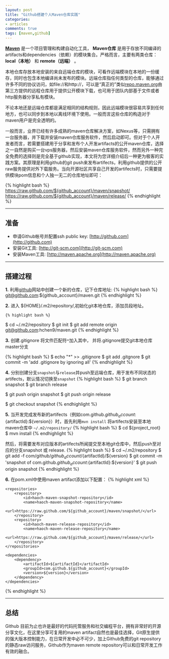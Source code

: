 ```yaml
---
layout: post
title: "Github搭建个人Maven仓库实践"
categories:
- articles
comments: true
tags: [maven,github]
---
```




  [__Maven__](http://maven.apache.org) 是一个项目管理和构建自动化工具， __Maven仓库__ 是用于存放不同编译的artifacts和dependencies（依赖）的模块集合。严格而言，主要有两类仓库： __local（本地）__ 和 __remote（远端）__ 。
  
  本地仓库存放本地安装的来自远端仓库的模块，可看作远端模块在本地的一份缓存，同时也包含本地编译尚未发布的模块。远端仓库指任何类型的仓库，能够通过许多不同的协议访问，如file://和http://，可以是“真正的”类似[repo.maven.org](http://repo.maven.org)由第三方提供的远程仓库用于提供公开模块下载，也可用于团队内部基于文件或者http服务器分享私有模块。
  
  不论本地还是远端仓库都是满足相同的结构规则，因此远端模块很容易共享到任何地方，也可以同步到本地以离线环境下使用。一般而言这些仓库的构造对于maven用户是完全透明的。
  
  一般而言，业界已经有许多成熟的maven仓库解决方案，如Nexus等，只需拥有一台服务器，并下载并安装maven仓库服务软件，然后启动即可。但对于个人开发者而言，若需要搭建用于分享和发布个人开发artifacts的公开maven仓库，选择之一自然是购买一台vps服务器，然后安装maven仓库服务软件，然而另外一种完全免费的选择则是完全基于github实现，本文将为您详细介绍后一种更为极客的实践方案。其原理是利用github的git push来发布artifects，利用github提供的公开raw服务提供对外下载服务。当向开源社区共享自己开发的artifects时，只需要提供模块pom信息和个人独一无二的仓库地址即可：

{% highlight bash %}
https://raw.github.com/${github_account}/maven/snapshot/
https://raw.github.com/${github_account}/maven/release/
{% endhighlight %}

----

## 准备

* 申请Github帐号并配置ssh public key: [http://github.com](http://github.com)
* 安装Git工具: [http://git-scm.com](http://git-scm.com)
* 安装Maven工具: [http://maven.apache.org](http://maven.apache.org)

----

## 搭建过程

__1.__ 利用[github](http://github.com)网站中创建一个新的仓库，记下仓库地址: 
{% highlight bash %}
git@github.com:${github_account}/maven.git
{% endhighlight %}

__2.__ 进入 ${HOME}/.m2/repository/,初始化git本地仓库，添加员段地址。

	{% highlight bash %}
$ cd ~/.m2/repository
$ git init
$ git add remote origin git@github.com:hchen9/maven.git
{% endhighlight %}

__3.__ 创建.gitignore 将文件匹配符`*`加入其中， 并将.gitignore提交git本地仓库master分支
	
{% highlight bash %}
$ echo "*" >> .gitignore
$ git add .gitgnore
$ git commit -m 'add .gitignore by ignoring all'
{% endhighlight %}

__4.__ 分别创建分支`snapshot`与`release`并push至远端仓库，用于发布不同状态的artifects，默认情况切换至`snapshot`
{% highlight bash %}
$ git branch snapshot
$ git branch release

$ git push origin snapshot
$ git push origin release

$ git checkout snapshot
{% endhighlight %}

__5.__ 当开发完成发布新的artifects（例如com.github.${github_account}:${artifactId}:${version}）时，首先利用`mvn install` 将artifects安装至本地maven仓库中 `~/.m2/repository/`
{% highlight bash %}
$ cd ${project_root}
$ mvn install
{% endhighlight %}

然后，将需要发布对应版本的artifects所闻提交至本地git仓库中，然后push至对应的分支snapshot 或 release.
{% highlight bash %}
$ cd ~/.m2/repository
$ git add -f com/github/${github_account}/${artifactId}/${version}
$ git commit -m 'snapshot of com.github.${github_account}:${artifactId}:${version}'
$ git push origin snapshot
{% endhighlight %}

__6.__ 在pom.xml中使用maven artifact添加以下配置：
{% highlight xml %}
<project>
<!--Add repositories-->
    <repositories>
        <repository>
            <id>haoch-maven-snapshot-repository</id>
            <name>haoch-maven-snapshot-repository</name>
            <url>https://raw.github.com/${github_account}/maven/snapshot/</url>
        </repository>
        <repository>
            <id>haoch-maven-release-repository</id>
            <name>haoch-maven-release-repository</name>
            <url>https://raw.github.com/${github_account}/maven/release/</url>
        </repository>
    </repositories>
<!-- Add dependencies -->
    <dependencies>
        <dependency>
            <artifactId>${artifactId}</artifactId>
            <groupId>com.github.${github_account}</groupId>
            <version>${version}</version>
        </dependency>
    </dependencies>
</project>
{% endhighlight %}

----

## 总结
Github 目前为止也许是最好的代码托管服务和社交编程平台，拥有非常好的开源分享文化，在这里分享可复用的maven artifact自然也是最佳选择，Git原生提供的强大版本控制能力，在日常开发中必不可少，加上Github免费的git repository的静态raw访问服务，Github作为maven remote repository可以和日常开发工作有效的融合。
